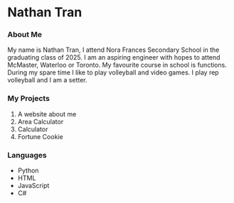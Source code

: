 # Nathan Tran

### About Me
My name is Nathan Tran, I attend Nora Frances Secondary School in the graduating class of 2025. I am an aspiring engineer with hopes to attend McMaster, Waterloo or Toronto. My favourite course in school is functions. During my spare time I like to play volleyball and video games. I play rep volleyball and I am a setter.

### My Projects
1. A website about me
2. Area Calculator
3. Calculator
4. Fortune Cookie

### Languages
- Python
- HTML
- JavaScript
- C#
